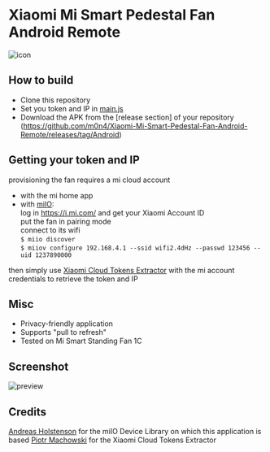 # Xiaomi Mi Smart Pedestal Fan Android Remote

![icon](https://user-images.githubusercontent.com/29152432/196554368-636a4617-a4e0-40fc-bc91-93c1be8183fe.png)

## How to build
 - Clone this repository
 - Set you token and IP in [main.js](https://github.com/m0n4/Xiaomi-Mi-Smart-Pedestal-Fan-Android-Remote/blob/main/main.js)
 - Download the APK from the [release section] of your repository (https://github.com/m0n4/Xiaomi-Mi-Smart-Pedestal-Fan-Android-Remote/releases/tag/Android)

## Getting your token and IP 
provisioning the fan requires a mi cloud account  
- with the mi home app  
- with [miIO](https://github.com/aholstenson/miio):  
	log in https://i.mi.com/ and get your Xiaomi Account ID  
	put the fan in pairing mode  
	connect to its wifi  
	`$ miio discover`  
	`$ miiov configure 192.168.4.1 --ssid wifi2.4dHz --passwd 123456 --uid 1237890000`  
 
then simply use [Xiaomi Cloud Tokens Extractor](https://github.com/PiotrMachowski/Xiaomi-cloud-tokens-extractor) with the mi account credentials to retrieve the token and IP  

## Misc
 - Privacy-friendly application
 - Supports "pull to refresh"
 - Tested on Mi Smart Standing Fan 1C

## Screenshot
![preview](https://user-images.githubusercontent.com/29152432/196554333-df42539a-9c2d-44d9-9c1d-37ff2f3d567d.png)

## Credits
[Andreas Holstenson](https://github.com/aholstenson) for the miIO Device Library on which this application is based
[Piotr Machowski](https://github.com/PiotrMachowski) for the Xiaomi Cloud Tokens Extractor
